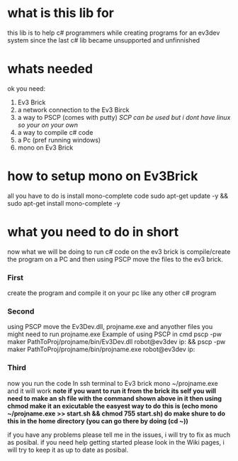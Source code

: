 # what is this lib for
this lib is to help c# programmers while creating programs for an ev3dev system since the last c# lib became unsupported and unfinnished

# whats needed
ok you need:
  1) Ev3 Brick
  2) a network connection to the Ev3 Birck
  3) a way to PSCP (comes with putty) *SCP can be used but i dont have linux so your on your own*
  4) a way to compile c# code
  5) a Pc (pref running windows)
  6) mono on Ev3 Brick
  
# how to setup mono on Ev3Brick
all you have to do is install mono-complete
  code
  sudo apt-get update -y && sudo apt-get install mono-complete -y
  
  
# what you need to do in short
now what we will be doing to run c# code on the ev3 brick is compile/create the program on a PC and then using PSCP
move the files to the ev3 brick.

### First
create the program and compile it on your pc like any other c# program

### Second
using PSCP move the Ev3Dev.dll, projname.exe and anyother files you might need to run projname.exe
  Example of using PSCP in cmd
  pscp -pw maker PathToProj/projname/bin/Ev3Dev.dll robot@ev3dev ip: &&
  pscp -pw maker PathToProj/projname/bin/projname.exe robot@ev3dev ip:
  
### Third
now you run the code
  In ssh terminal to Ev3 brick
  mono ~/projname.exe
and it will work
**note if you want to run it from the brick its self you will need to make an sh file with the command shown above in it then using chmod make it an exicutable the easyest way to do this is (echo mono ~/projname.exe >> start.sh && chmod 755 start.sh) do make shure to do this in the home directory (you can go there by doing (cd ~))**
  
  
if you have any problems please tell me in the issues, i will try to fix as much as posibal.
if you need help getting started please look in the Wiki pages, i will try to keep it as up to date as posibal.

